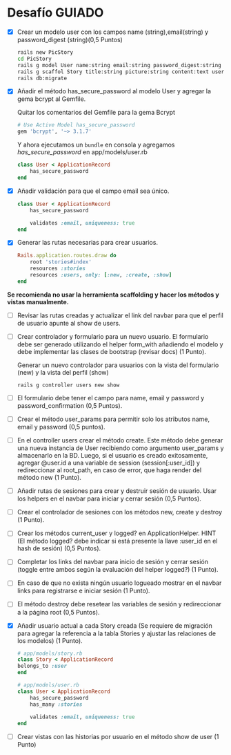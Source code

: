 # Desafío GUIADO

- [x] Crear un modelo user con los campos name (string),email(string) y password_digest (string)(0,5 Puntos)

    ```bash
    rails new PicStory
    cd PicStory
    rails g model User name:string email:string password_digest:string
    rails g scaffol Story title:string picture:string content:text user:references
    rails db:migrate
    ```

- [x] Añadir el método has_secure_password al modelo User y agregar la gema bcrypt al Gemfile.

    Quitar los comentarios del Gemfile para la gema Bcrypt

    ```ruby
    # Use Active Model has_secure_password
    gem 'bcrypt', '~> 3.1.7'
    ```

    Y ahora ejecutamos un `bundle` en consola y agregamos *has_secure_password* en app/models/user.rb

    ```ruby
    class User < ApplicationRecord
        has_secure_password
    end
    ```

- [x] Añadir validación para que el campo email sea único.

    ```ruby
    class User < ApplicationRecord
        has_secure_password

        validates :email, uniqueness: true
    end
    ```

- [x] Generar las rutas necesarias para crear usuarios.

    ```ruby
    Rails.application.routes.draw do
        root 'stories#index'
        resources :stories
        resources :users, only: [:new, :create, :show]
    end
    ```

**Se recomienda no usar la herramienta scaffolding y hacer los métodos y vistas manualmente.**

- [ ] Revisar las rutas creadas y actualizar el link del navbar para que el perfil de usuario apunte al show de users.

- [ ] Crear controlador y formulario para un nuevo usuario. El formulario debe ser generado utilizando el helper form_with añadiendo el modelo y debe implementar las clases de bootstrap (revisar docs) (1 Punto).

    Generar un nuevo controlador para usuarios con la vista del formulario (new) y la vista del perfil (show)

    `rails g controller users new show`



- [ ] El formulario debe tener el campo para name, email y password y
password_confirmation (0,5 Puntos).

- [ ] Crear el método user_params para permitir solo los atributos name, email y
password (0,5 puntos).

- [ ] En el controller users crear el método create. Este método debe generar una nueva
instancia de User recibiendo como argumento user_params y almacenarlo en la BD.
Luego, si el usuario es creado exitosamente, agregar @user.id a una variable de
session (session[:user_id]) y redireccionar al root_path, en caso de error, que haga
render del método new (1 Punto).

- [ ] Añadir rutas de sesiones para crear y destruir sesión de usuario. Usar los helpers en
el navbar para iniciar y cerrar sesión (0,5 Puntos).

- [ ] Crear el controlador de sesiones con los métodos new, create y destroy (1 Punto).

- [ ] Crear los métodos current_user y logged? en ApplicationHelper. HINT (El método
logged? debe indicar si está presente la llave :user_id en el hash de sesión) (0,5
Puntos).

- [ ] Completar los links del navbar para inicio de sesión y cerrar sesión (toggle entre
ambos según la evaluación del helper logged?) (1 Punto).

- [ ] En caso de que no exista ningún usuario logueado mostrar en el navbar links para
registrarse e iniciar sesión (1 Punto).

- [ ] El método destroy debe resetear las variables de sesión y redireccionar a la página
root (0,5 Puntos).

- [x] Añadir usuario actual a cada Story creada (Se requiere de migración para agregar la referencia a la tabla Stories y ajustar las relaciones de los modelos) (1 Punto).

    ```ruby
    # app/models/story.rb
    class Story < ApplicationRecord
    belongs_to :user
    end

    ```

    ```ruby
    # app/models/user.rb
    class User < ApplicationRecord
        has_secure_password
        has_many :stories
        
        validates :email, uniqueness: true
    end

    ```

- [ ] Crear vistas con las historias por usuario en el método show de user (1 Punto)
